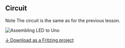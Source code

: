 ## Circuit

<div class="ui segment note">
<span class="ui ribbon label">Note</span>
The circuit is the same as for the previous lesson.
</div>

![Assembling LED to Uno](./circuit.fz.png)

[↓ Download as a Fritzing project](./circuit.fzz)

